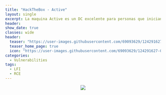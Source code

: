 ```yaml
---
title: "HackTheBox - Active"
layout: single
excerpt: La maquina Active es un DC excelente para personas que inician en ataques de Active Directory, me gusto bastante tanto la escalada de privilegios como la intusion.
header:
show_date: true
classes: wide
header:
  teaser: "https://user-images.githubusercontent.com/69093629/124291627-0a831d00-db55-11eb-9f1b-34ff5a3e5491.jpg"
  teaser_home_page: true
  icon: "https://user-images.githubusercontent.com/69093629/124291627-0a831d00-db55-11eb-9f1b-34ff5a3e5491.jpg"
categories:
  - Vulnerabilities
tags:
  - LFI
  - RCE
---
```


<p align="center">
<img src="https://user-images.githubusercontent.com/69093629/124291627-0a831d00-db55-11eb-9f1b-34ff5a3e5491.jpg">
</p>
